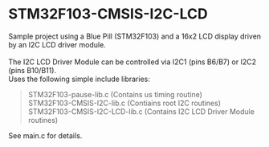 # STM32F103-CMSIS-I2C-LCD
Sample project using a Blue Pill (STM32F103) and a 16x2 LCD display driven by an I2C LCD driver module.
<br><br>
The I2C LCD Driver Module can be controlled via I2C1 (pins B6/B7) or I2C2 (pins B10/B11).
<br>
Uses the following simple include libraries:
>  STM32F103-pause-lib.c          (Contains us timing routine)<br>
>  STM32F103-CMSIS-I2C-lib.c      (Contiains root I2C routines)<br>
>  STM32F103-CMSIS-I2C-LCD-lib.c  (Contains I2C LCD Driver Module routines)<br>

See main.c for details.
